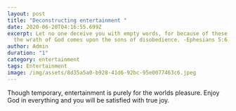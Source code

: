 ```yaml
---
layout: post
title: "Deconstructing entertainment "
date: 2020-06-20T04:16:55.699Z
excerpt: Let no one deceive you with empty words, for because of these things
  the wrath of God comes upon the sons of disobedience. -Ephesians 5:6, ESV
author: Admin
duration: "1"
category: entertainment
tags: Entertainment
image: /img/assets/8d35a5a0-b928-41d6-92bc-95e0077463c6.jpeg
---
```

Though temporary, entertainment is purely for the worlds pleasure. Enjoy God in everything and you will be satisfied with true joy.